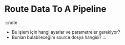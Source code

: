 # Route Data To A Pipeline

:::note
* Bu işlem için hangi ayarlar ve parametreler gerekiyor?
* Bunları bulabileceğim source dosya hangisi?
:::
